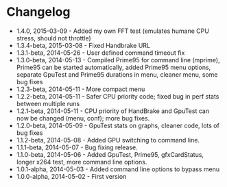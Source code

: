 Changelog
=========

- 1.4.0, 2015-03-09 - Added my own FFT test (emulates humane CPU stress, should not throttle)
- 1.3.4-beta, 2015-03-08 - Fixed Handbrake URL
- 1.3.1-beta, 2014-05-26 - User defined command timeout fix
- 1.3.0-beta, 2014-05-13 - Compiled Prime95 for command line (mprime), Prime95 can be started automatically, added Prime95 menu options, separate GpuTest and Prime95 durations in menu, cleaner menu, some bug fixes
- 1.2.3-beta, 2014-05-11 - More compact menu
- 1.2.2-beta, 2014-05-11 - Safer CPU priority code; fixed bug in perf stats between multiple runs
- 1.2.1-beta, 2014-05-11 - CPU priority of HandBrake and GpuTest can now be changed (menu, conf); more bug fixes.
- 1.2.0-beta, 2014-05-09 - GpuTest stats on graphs, cleaner code, lots of bug fixes
- 1.1.2-beta, 2014-05-08 - Added GPU switching to command line.
- 1.1.1-beta, 2014-05-07 - Bug fixing release. 
- 1.1.0-beta, 2014-05-06 - Added GpuTest, Prime95, gfxCardStatus, longer x264 test, more command line options.
- 1.0.1-alpha, 2014-05-03 - Added command line options to bypass menu
- 1.0.0-alpha, 2014-05-02 - First version

